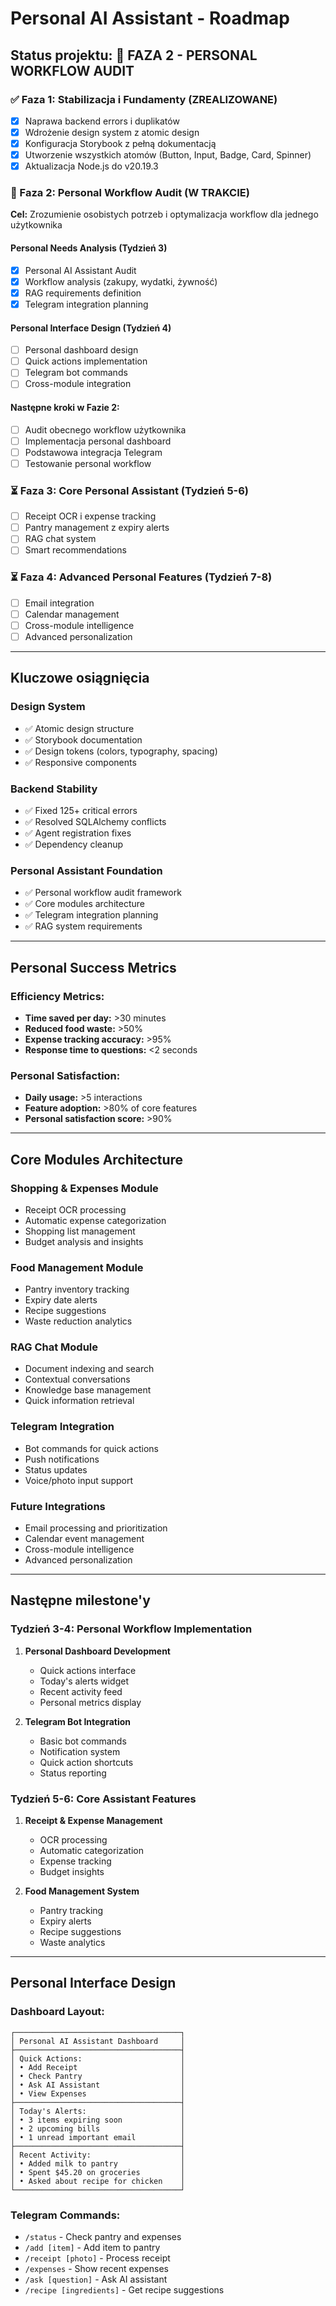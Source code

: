 # Personal AI Assistant - Roadmap

## Status projektu: 🔄 **FAZA 2 - PERSONAL WORKFLOW AUDIT**

### ✅ Faza 1: Stabilizacja i Fundamenty (ZREALIZOWANE)
- [x] Naprawa backend errors i duplikatów
- [x] Wdrożenie design system z atomic design
- [x] Konfiguracja Storybook z pełną dokumentacją
- [x] Utworzenie wszystkich atomów (Button, Input, Badge, Card, Spinner)
- [x] Aktualizacja Node.js do v20.19.3

### 🔄 Faza 2: Personal Workflow Audit (W TRAKCIE)
**Cel:** Zrozumienie osobistych potrzeb i optymalizacja workflow dla jednego użytkownika

#### Personal Needs Analysis (Tydzień 3)
- [x] Personal AI Assistant Audit
- [x] Workflow analysis (zakupy, wydatki, żywność)
- [x] RAG requirements definition
- [x] Telegram integration planning

#### Personal Interface Design (Tydzień 4)
- [ ] Personal dashboard design
- [ ] Quick actions implementation
- [ ] Telegram bot commands
- [ ] Cross-module integration

#### Następne kroki w Fazie 2:
- [ ] Audit obecnego workflow użytkownika
- [ ] Implementacja personal dashboard
- [ ] Podstawowa integracja Telegram
- [ ] Testowanie personal workflow

### ⏳ Faza 3: Core Personal Assistant (Tydzień 5-6)
- [ ] Receipt OCR i expense tracking
- [ ] Pantry management z expiry alerts
- [ ] RAG chat system
- [ ] Smart recommendations

### ⏳ Faza 4: Advanced Personal Features (Tydzień 7-8)
- [ ] Email integration
- [ ] Calendar management
- [ ] Cross-module intelligence
- [ ] Advanced personalization

---

## Kluczowe osiągnięcia

### Design System
- ✅ Atomic design structure
- ✅ Storybook documentation
- ✅ Design tokens (colors, typography, spacing)
- ✅ Responsive components

### Backend Stability
- ✅ Fixed 125+ critical errors
- ✅ Resolved SQLAlchemy conflicts
- ✅ Agent registration fixes
- ✅ Dependency cleanup

### Personal Assistant Foundation
- ✅ Personal workflow audit framework
- ✅ Core modules architecture
- ✅ Telegram integration planning
- ✅ RAG system requirements

---

## Personal Success Metrics

### Efficiency Metrics:
- **Time saved per day:** >30 minutes
- **Reduced food waste:** >50%
- **Expense tracking accuracy:** >95%
- **Response time to questions:** <2 seconds

### Personal Satisfaction:
- **Daily usage:** >5 interactions
- **Feature adoption:** >80% of core features
- **Personal satisfaction score:** >90%

---

## Core Modules Architecture

### Shopping & Expenses Module
- Receipt OCR processing
- Automatic expense categorization
- Shopping list management
- Budget analysis and insights

### Food Management Module
- Pantry inventory tracking
- Expiry date alerts
- Recipe suggestions
- Waste reduction analytics

### RAG Chat Module
- Document indexing and search
- Contextual conversations
- Knowledge base management
- Quick information retrieval

### Telegram Integration
- Bot commands for quick actions
- Push notifications
- Status updates
- Voice/photo input support

### Future Integrations
- Email processing and prioritization
- Calendar event management
- Cross-module intelligence
- Advanced personalization

---

## Następne milestone'y

### Tydzień 3-4: Personal Workflow Implementation
1. **Personal Dashboard Development**
   - Quick actions interface
   - Today's alerts widget
   - Recent activity feed
   - Personal metrics display

2. **Telegram Bot Integration**
   - Basic bot commands
   - Notification system
   - Quick action shortcuts
   - Status reporting

### Tydzień 5-6: Core Assistant Features
1. **Receipt & Expense Management**
   - OCR processing
   - Automatic categorization
   - Expense tracking
   - Budget insights

2. **Food Management System**
   - Pantry tracking
   - Expiry alerts
   - Recipe suggestions
   - Waste analytics

---

## Personal Interface Design

### Dashboard Layout:
```
┌─────────────────────────────────────┐
│ Personal AI Assistant Dashboard     │
├─────────────────────────────────────┤
│ Quick Actions:                      │
│ • Add Receipt                       │
│ • Check Pantry                      │
│ • Ask AI Assistant                  │
│ • View Expenses                     │
├─────────────────────────────────────┤
│ Today's Alerts:                     │
│ • 3 items expiring soon             │
│ • 2 upcoming bills                  │
│ • 1 unread important email          │
├─────────────────────────────────────┤
│ Recent Activity:                    │
│ • Added milk to pantry              │
│ • Spent $45.20 on groceries         │
│ • Asked about recipe for chicken    │
└─────────────────────────────────────┘
```

### Telegram Commands:
- `/status` - Check pantry and expenses
- `/add [item]` - Add item to pantry
- `/receipt [photo]` - Process receipt
- `/expenses` - Show recent expenses
- `/ask [question]` - Ask AI assistant
- `/recipe [ingredients]` - Get recipe suggestions 